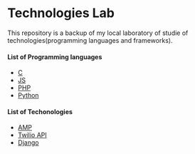 # Technologies Lab

This repository is a backup of my local laboratory of studie of technologies(programming languages and frameworks).

#### List of Programming languages
- [C](https://github.com/RCSM/Technologies-Lab/tree/master/C)
- [JS](https://github.com/RCSM/Technologies-Lab/tree/master/JS)
- [PHP](https://github.com/RCSM/Technologies-Lab/tree/master/PHP)
- [Python](https://github.com/RCSM/Technologies-Lab/tree/master/PHP)

#### List of Techonologies
- [AMP](https://github.com/RCSM/Technologies-Lab/tree/master/HTML/AMP)
- [Twilio API](https://github.com/RCSM/Technologies-Lab/tree/master/Python/App%20Twilio)
- [Django]()
